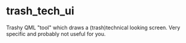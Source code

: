 trash_tech_ui
=============

Trashy QML "tool" which draws a (trash)technical looking screen. Very specific and probably not useful for you.
